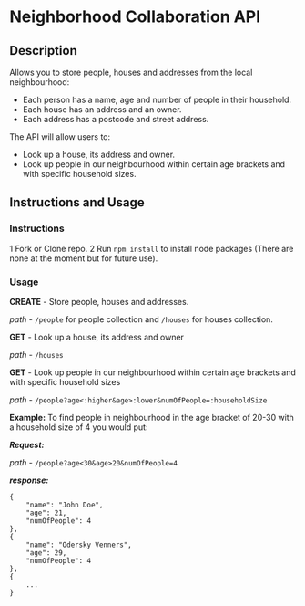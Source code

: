 # Neighborhood Collaboration API
## Description
Allows you to store people, houses and addresses from the local neighbourhood:
- Each person has a name, age and number of people in their household.
- Each house has an address and an owner.
- Each address has a postcode and street address.

The API will allow users to:
- Look up a house, its address and owner.
- Look up people in our neighbourhood within certain age brackets and with specific household sizes.

## Instructions and Usage
### Instructions
1 Fork or Clone repo.
2 Run `npm install` to install node packages (There are none at the moment but for future use).
### Usage


**CREATE** - Store people, houses and addresses.

*path* - `/people` for people collection and `/houses` for houses collection.


**GET** - Look up a house, its address and owner

*path* - `/houses`


**GET** - Look up people in our neighbourhood within certain age brackets and with specific household sizes

*path* - `/people?age<:higher&age>:lower&numOfPeople=:householdSize`


**Example:** To find people in neighbourhood in the age bracket of 20-30 with a household size of 4 you would put:

***Request:***

*path* - `/people?age<30&age>20&numOfPeople=4`

***response:***
```
{
    "name": "John Doe",
    "age": 21,
    "numOfPeople": 4
},
{
    "name": "Odersky Venners",
    "age": 29,
    "numOfPeople": 4
},
{
    ...
}
```

